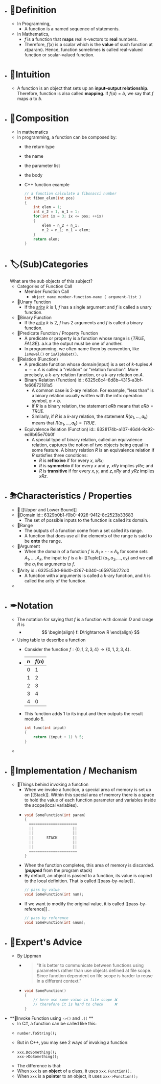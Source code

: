 - # 📝Definition
	- In Programming,
		- A function is a named sequence of statements.
	- In Mathematics,
		- $f$ is a function that **maps** real $n$-vectors to **real** numbers.
		- Therefore, $f(x)$ is a scalar which is the **value** of such function at $x$(param).  Hence, function sometimes is called real-valued function or scalar-valued function.
- # 🧠Intuition
	- A function is an object that sets up an **input–output relationship**. Therefore, function is also called **mapping**. If $f(a)=b$, we say that $f$ maps $a$ to $b$.
- # 🧪Composition
	- In mathematics
	- In programming, a function can be composed by:
		- the return type
		- the name
		- the parameter list
		- the body
		- C++ function example
		  
		  ``` c++
		  // a function calculate a fibonacci number
		  int fibon_elem(int pos)
		  {
		      int elem = 1;
		      int n_2 = 1, n_1 = 1;
		      for(int ix = 3; ix <= pos; ++ix)
		      {
		          elem = n_2 + n_1;
		          n_2 = n_1; n_1 = elem;
		      }
		      return elem;
		  }
		  ```
- # 🏷(Sub)Categories
  What are the sub objects of this subject?
	- Categories of Function Call
		- Member Function Call
			- `object_name.member-function-name ( argument-list )`
	- 📌Unary Function
		- If the [arity](((6325c53d-86d0-4267-b340-c65975b272d0))) $k$ is 1, $f$ has a single argument and $f$ is called a unary function.
	- 📌Binary Function
		- If the [arity](((6325c53d-86d0-4267-b340-c65975b272d0))) $k$ is 2, $f$ has 2 arguments and $f$ is called a binary function.
	- 📌Predicate Function / Property Function
		- A predicate or property is a function whose range is $\{TRUE, FALSE\}$. a.k.a the output must be one of another.
		- In programming, we often name them by convention, like `isVowel()` or `isAlphabet()`.
	- 📌Relation (Function)
		- A predicate function whose domain(input) is a set of $k$-tuples $A \times\cdots\times A$ is called a "relation" or "relation function". More precisely, a $k$-ary relation function, or a $k$-ary relation on $A$.
		- Binary Relation (Function)
		  id:: 6325c8c4-6d8b-4315-a3bf-fe66872181a5
			- A common case is $2$-ary relation. For example, "less than" is a binary relation usually written with the infix operation symbol, $a<b$.
			- If $R$ is a binary relation, the statement $aRb$ means that $aRb = TRUE$.
			- Similarly, if $R$ is a $k$-ary relation, the statement $R(a_1, . . . , a_k)$ means that $R(a_1, . . . , a_k) = TRUE$.
		- Equivalence Relation (Function)
		  id:: 6328174b-a107-46d4-9c92-ed9b65e70b0f
			- A special type of binary relation, called an equivalence relation, captures the notion of two objects being equal in some feature. A binary relation $R$ is an equivalence relation if $R$ satisfies three conditions:
				- $R$ is **reflexive** if for every $x$, $xRx$;
				- $R$ is **symmetric** if for every $x$ and $y$, $xRy$ implies $yRx$; and
				- $R$ is **transitive** if for every $x, y$, and $z, xRy$ and $yRz$ implies $xRz$.
- # ⛈Characteristics / Properties
	- 📌 [[Upper and Lower Bound]]
	- 📌Domain
	  id:: 6329b0b1-f0b0-4926-9412-8c2523b33683
		- The set of possible inputs to the function is called its domain.
	- 📌Range
		- The outputs of a function come from a set called its range.
		- A function that does use all the elements of the range is said to be **onto** the range.
	- 📌Argument
		- When the domain of a function $f$ is $A_1\times\cdots\times A_k$ for some sets $A_1, . . . ,A_k$, the input to $f$ is a $k$- [[Tuple]] $(a_1, a_2, . . . , a_k)$ and we call the $a_i$ the arguments to $f$.
	- 📌Arity
	  id:: 6325c53d-86d0-4267-b340-c65975b272d0
		- A function with $k$ arguments is called a $k$-ary function, and $k$ is called the arity of the function.
	-
- # ✒Notation
	- The notation for saying that $f$ is a function with domain $D$ and range $R$ is
		- $$
		  \begin{align}
		  f: D\rightarrow R
		  \end{align}
		  $$
	- Using table to describe a function
		- Consider the function $f : \{0, 1, 2, 3, 4\}\rightarrow\{0, 1, 2, 3, 4\}$.
		- | $n$  | $f(n)$ |
		  | ---- | ------ |
		  | $0$  | $1$    |
		  | $1$  | $2$    |
		  | $2$  | $3$    |
		  | $3$  | $4$    |
		  | $4$  | $0$    |
		- This function adds 1 to its input and then outputs the result modulo 5.
		  
		  ``` c++
		  int func(int input)
		  {
		      return (input + 1) % 5;
		  }
		  ```
	-
- # 🔎Implementation / Mechanism
	- 📌Things behind invoking a function
		- When we invoke a function, a special area of memory is set up on [[Stack]]. Within this special area of memory there is a space to hold the value of each function parameter and variables inside the scope(local variables).
		- ```c++
		  void SomeFunction(int param)
		  {
		    ======================
		    ||                  ||
		    ||                  ||
		    ||      STACK       ||
		    ||                  ||
		    ||                  ||
		    ======================
		  }
		  ```
		- When the function completes, this area of memory is discarded.(***popped*** from the program stack)
		- By default, an object is passed to a function, its value is copied to the local definition. That is called [[pass-by-value]] .
		  ```c++
		  // pass by value
		  void SomeFunction(int num);
		  ```
		- If we want to modify the original value, it is called [[pass-by-reference]] .
		  ```c++
		  // pass by reference
		  void SomeFunction(int &num);
		  ```
- # 🥼Expert's Advice
	- By Lippman
		- > "It is better to communicate between functions using parameters rather than use objects defined at file scope. Since function dependent on file scope is harder to reuse in a different context."
		- ``` c++
		  void SomeFunction()
		  {
		      // here use some value in file scope ❌
		      // therefore it is hard to check     ❌
		  }
		  ```
- **📌Invoke Function using  `->()`  and  `.()` **
	- In C#, a function can be called like this:
	- ```
	  number.ToString();
	  ```
	- But in C++, you may see 2 ways of invoking a function:
	- ```
	  xxx.DoSomething();
	  xxx->DoSomething();
	  ```
	- The difference is that:
	- When  `xxx`  is an **object** of a class, it uses  `xxx.Function();`
	- When  `xxx`  is a **pointer** to an object, it uses  `xxx->Function();`